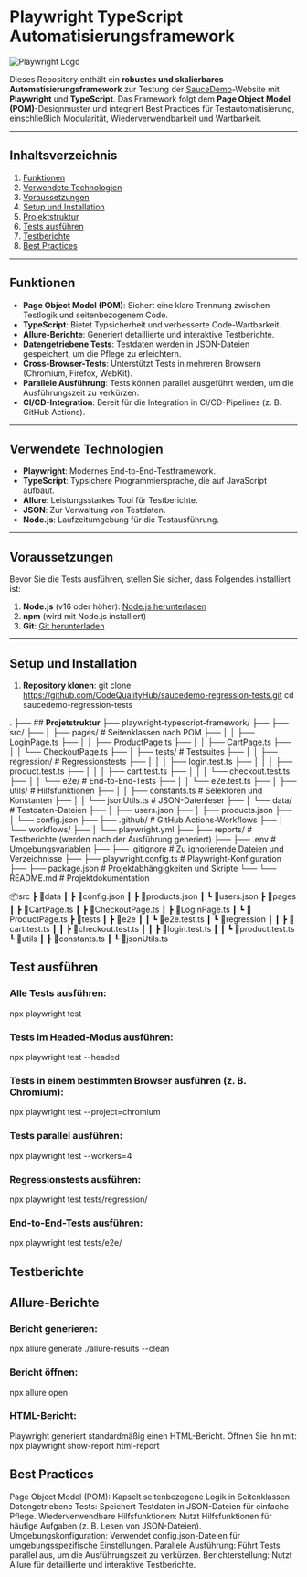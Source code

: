 # **Playwright TypeScript Automatisierungsframework**

![Playwright Logo](https://playwright.dev/img/playwright-logo.svg)

Dieses Repository enthält ein **robustes und skalierbares Automatisierungsframework** zur Testung der [SauceDemo](https://www.saucedemo.com/)-Website mit **Playwright** und **TypeScript**. Das Framework folgt dem **Page Object Model (POM)**-Designmuster und integriert Best Practices für Testautomatisierung, einschließlich Modularität, Wiederverwendbarkeit und Wartbarkeit.

---

## **Inhaltsverzeichnis**
1. [Funktionen](#funktionen)
2. [Verwendete Technologien](#verwendete-technologien)
3. [Voraussetzungen](#voraussetzungen)
4. [Setup und Installation](#setup-und-installation)
5. [Projektstruktur](#projektstruktur)
6. [Tests ausführen](#tests-ausführen)
7. [Testberichte](#testberichte)
8. [Best Practices](#best-practices)

---

## **Funktionen**
- **Page Object Model (POM)**: Sichert eine klare Trennung zwischen Testlogik und seitenbezogenem Code.
- **TypeScript**: Bietet Typsicherheit und verbesserte Code-Wartbarkeit.
- **Allure-Berichte**: Generiert detaillierte und interaktive Testberichte.
- **Datengetriebene Tests**: Testdaten werden in JSON-Dateien gespeichert, um die Pflege zu erleichtern.
- **Cross-Browser-Tests**: Unterstützt Tests in mehreren Browsern (Chromium, Firefox, WebKit).
- **Parallele Ausführung**: Tests können parallel ausgeführt werden, um die Ausführungszeit zu verkürzen.
- **CI/CD-Integration**: Bereit für die Integration in CI/CD-Pipelines (z. B. GitHub Actions).

---

## **Verwendete Technologien**
- **Playwright**: Modernes End-to-End-Testframework.
- **TypeScript**: Typsichere Programmiersprache, die auf JavaScript aufbaut.
- **Allure**: Leistungsstarkes Tool für Testberichte.
- **JSON**: Zur Verwaltung von Testdaten.
- **Node.js**: Laufzeitumgebung für die Testausführung.

---

## **Voraussetzungen**
Bevor Sie die Tests ausführen, stellen Sie sicher, dass Folgendes installiert ist:
1. **Node.js** (v16 oder höher): [Node.js herunterladen](https://nodejs.org/)
2. **npm** (wird mit Node.js installiert)
3. **Git**: [Git herunterladen](https://git-scm.com/)

---

## **Setup und Installation**
1. **Repository klonen**:
   git clone https://github.com/CodeQualityHub/saucedemo-regression-tests.git
   cd saucedemo-regression-tests
   
.
├── ## **Projetstruktur**
├── playwright-typescript-framework/
├── ├── src/
├── │   ├── pages/                  # Seitenklassen nach POM
├── │   │   ├── LoginPage.ts
├── │   │   ├── ProductPage.ts
├── │   │   ├── CartPage.ts
├── │   │   └── CheckoutPage.ts
├── │   ├── tests/                  # Testsuites
├── │   │   ├── regression/         # Regressionstests
├── │   │   │   ├── login.test.ts
├── │   │   │   ├── product.test.ts
├── │   │   │   ├── cart.test.ts
├── │   │   │   └── checkout.test.ts
├── │   │   └── e2e/                # End-to-End-Tests
├── │   │       └── e2e.test.ts
├── │   ├── utils/                  # Hilfsfunktionen
├── │   │   ├── constants.ts        # Selektoren und Konstanten
├── │   │   └── jsonUtils.ts        # JSON-Datenleser
├── │   └── data/                   # Testdaten-Dateien
├── │       ├── users.json
├── │       ├── products.json
├── │       └── config.json
├── ├── .github/                    # GitHub Actions-Workflows
├── │   └── workflows/
├── │       └── playwright.yml
├── ├── reports/                    # Testberichte (werden nach der Ausführung generiert)
├── ├── .env                        # Umgebungsvariablen
├── ├── .gitignore                  # Zu ignorierende Dateien und Verzeichnisse
├── ├── playwright.config.ts        # Playwright-Konfiguration
├── ├── package.json                # Projektabhängigkeiten und Skripte
└── └── README.md                   # Projektdokumentation

📦src
 ┣ 📂data
 ┃ ┣ 📜config.json
 ┃ ┣ 📜products.json
 ┃ ┗ 📜users.json
 ┣ 📂pages
 ┃ ┣ 📜CartPage.ts
 ┃ ┣ 📜CheckoutPage.ts
 ┃ ┣ 📜LoginPage.ts
 ┃ ┗ 📜ProductPage.ts
 ┣ 📂tests
 ┃ ┣ 📂e2e
 ┃ ┃ ┗ 📜e2e.test.ts
 ┃ ┗ 📂regression
 ┃ ┃ ┣ 📜cart.test.ts
 ┃ ┃ ┣ 📜checkout.test.ts
 ┃ ┃ ┣ 📜login.test.ts
 ┃ ┃ ┗ 📜product.test.ts
 ┗ 📂utils
 ┃ ┣ 📜constants.ts
 ┃ ┗ 📜jsonUtils.ts
 
## **Test ausführen**
### Alle Tests ausführen:
npx playwright test

### Tests im Headed-Modus ausführen:
npx playwright test --headed

### Tests in einem bestimmten Browser ausführen (z. B. Chromium):
npx playwright test --project=chromium

### Tests parallel ausführen:
npx playwright test --workers=4

### Regressionstests ausführen:
npx playwright test tests/regression/

### End-to-End-Tests ausführen:
npx playwright test tests/e2e/

## **Testberichte**
## Allure-Berichte

### Bericht generieren:
npx allure generate ./allure-results --clean

### Bericht öffnen:
npx allure open

### HTML-Bericht:
Playwright generiert standardmäßig einen HTML-Bericht. Öffnen Sie ihn mit:
npx playwright show-report html-report

## **Best Practices**
Page Object Model (POM): Kapselt seitenbezogene Logik in Seitenklassen.
Datengetriebene Tests: Speichert Testdaten in JSON-Dateien für einfache Pflege.
Wiederverwendbare Hilfsfunktionen: Nutzt Hilfsfunktionen für häufige Aufgaben (z. B. Lesen von JSON-Dateien).
Umgebungskonfiguration: Verwendet config.json-Dateien für umgebungsspezifische Einstellungen.
Parallele Ausführung: Führt Tests parallel aus, um die Ausführungszeit zu verkürzen.
Berichterstellung: Nutzt Allure für detaillierte und interaktive Testberichte.

